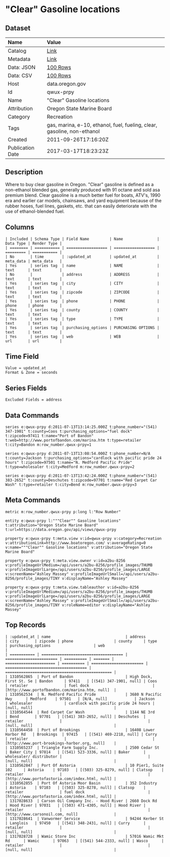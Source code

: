 # "Clear" Gasoline locations

## Dataset

| Name | Value |
| :--- | :---- |
| Catalog | [Link](https://catalog.data.gov/dataset/clear-gasoline-locations-c0249) |
| Metadata | [Link](https://data.oregon.gov/api/views/qwux-prpy) |
| Data: JSON | [100 Rows](https://data.oregon.gov/api/views/qwux-prpy/rows.json?max_rows=100) |
| Data: CSV | [100 Rows](https://data.oregon.gov/api/views/qwux-prpy/rows.csv?max_rows=100) |
| Host | data.oregon.gov |
| Id | qwux-prpy |
| Name | "Clear" Gasoline locations |
| Attribution | Oregon State Marine Board |
| Category | Recreation |
| Tags | gas, marina, e-10, ethanol, fuel, fueling, clear, gasoline, non-ethanol |
| Created | 2011-09-26T17:16:20Z |
| Publication Date | 2017-03-17T18:23:23Z |

## Description

Where to buy clear gasoline in Oregon.  "Clear" gasoline is defined as a non-ethanol blended gas, generally produced with 91 octane and sold asa  premium blend.  Clear gasoline is a much better fuel for boats, ATV's, 1990 era and earlier car models, chainsaws, and yard equipment because of the rubber hoses, fuel lines, gaskets, etc. that can easily deteriorate with the use of ethanol-blended fuel.

## Columns

```ls
| Included | Schema Type | Field Name         | Name               | Data Type | Render Type |
| ======== | =========== | ================== | ================== | ========= | =========== |
| No       | time        | :updated_at        | updated_at         | meta_data | meta_data   |
| Yes      | series tag  | name               | NAME               | text      | text        |
| No       |             | address            | ADDRESS            | text      | text        |
| Yes      | series tag  | city               | CITY               | text      | text        |
| Yes      | series tag  | zipcode            | ZIPCODE            | text      | text        |
| Yes      | series tag  | phone              | PHONE              | phone     | phone       |
| Yes      | series tag  | county             | COUNTY             | text      | text        |
| Yes      | series tag  | type               | TYPE               | text      | text        |
| Yes      | series tag  | purchasing_options | PURCHASING OPTIONS | text      | text        |
| Yes      | series tag  | web                | WEB                | url       | url         |
```

## Time Field

```ls
Value = updated_at
Format & Zone = seconds
```

## Series Fields

```ls
Excluded Fields = address
```

## Data Commands

```ls
series e:qwux-prpy d:2011-07-13T13:14:25.000Z t:phone_number="(541) 347-1901" t:county=Coos t:purchasing_options="fuel dock" t:zipcode=97411 t:name="Port of Bandon" t:web=http://www.portofbandon.com/marina.htm t:type=retailer t:city=Bandon m:row_number.qwux-prpy=1

series e:qwux-prpy d:2011-07-13T13:08:54.000Z t:phone_number=N/A t:county=Jackson t:purchasing_options="cardlock with pacific pride 24 hours" t:zipcode=97501 t:name="N. Medford Pacific Pride" t:type=wholesaler t:city=Medford m:row_number.qwux-prpy=2

series e:qwux-prpy d:2011-07-13T13:42:24.000Z t:phone_number="(541) 383-2652" t:county=Deschutes t:zipcode=97701 t:name="Red Carpet Car Wash" t:type=retailer t:city=Bend m:row_number.qwux-prpy=3
```

## Meta Commands

```ls
metric m:row_number.qwux-prpy p:long l:"Row Number"

entity e:qwux-prpy l:"""Clear"" Gasoline locations" t:attribution="Oregon State Marine Board" t:url=https://data.oregon.gov/api/views/qwux-prpy

property e:qwux-prpy t:meta.view v:id=qwux-prpy v:category=Recreation v:attributionLink=http://www.boatoregon.com/ v:averageRating=0 v:name="""Clear"" Gasoline locations" v:attribution="Oregon State Marine Board"

property e:qwux-prpy t:meta.view.owner v:id=a2bu-8256 v:profileImageUrlMedium=/api/users/a2bu-8256/profile_images/THUMB v:profileImageUrlLarge=/api/users/a2bu-8256/profile_images/LARGE v:screenName="Ashley Massey" v:profileImageUrlSmall=/api/users/a2bu-8256/profile_images/TINY v:displayName="Ashley Massey"

property e:qwux-prpy t:meta.view.tableauthor v:id=a2bu-8256 v:profileImageUrlMedium=/api/users/a2bu-8256/profile_images/THUMB v:profileImageUrlLarge=/api/users/a2bu-8256/profile_images/LARGE v:screenName="Ashley Massey" v:profileImageUrlSmall=/api/users/a2bu-8256/profile_images/TINY v:roleName=editor v:displayName="Ashley Massey"
```

## Top Records

```ls
| :updated_at | name                                 | address                 | city       | zipcode | phone                  | county     | type                    | purchasing_options                   | web                                             | 
| =========== | ==================================== | ======================= | ========== | ======= | ====================== | ========== | ======================= | ==================================== | =============================================== | 
| 1310562865  | Port of Bandon                       | High Dock, First St. Se | Bandon     | 97411   | [(541) 347-1901, null] | Coos       | retailer                | fuel dock                            | [http://www.portofbandon.com/marina.htm, null]  | 
| 1310562534  | N. Medford Pacific Pride             | 3680 N Pacific Hwy      | Medford    | 97501   | [N/A, null]            | Jackson    | wholesaler              | cardlock with pacific pride 24 hours | [null, null]                                    | 
| 1310564544  | Red Carpet Car Wash                  | 1144 NE 3rd             | Bend       | 97701   | [(541) 383-2652, null] | Deschutes  | retailer                |                                      | [null, null]                                    | 
| 1310564458  | Port of Brookings                    | 16408 Lower Harbor Rd   | Brookings  | 97415   | [(541) 469-2218, null] | Curry      | retailer                |                                      | [http://www.port-brookings-harbor.org, null]    | 
| 1310565237  | Triangle Farm Supply Inc.            | 2500 Cedar St           | Baker City | 97814   | [(541) 523-3336, null] | Baker      | wholesaler/ distributor |                                      | [null, null]                                    | 
| 1310562847  | Port Of Astoria                      | 10 Pier1, Suite 102     | Astoria    | 97103   | [(503) 325-8279, null] | Clatsop    | retailer                |                                      | [http://www.portofastoria.com/index.html, null] | 
| 1310562855  | Port Of Astoria Moor Basin           | 352 Industry            | Astoria    | 97103   | [(503) 325-8278, null] | Clatsop    | retailer                | fuel dock                            | [http://www.portofastoria.com/index.html, null] | 
| 1317028633  | Carson Oil Company Inc. - Hood River | 2660 Dock Rd            | Hood River | 97031   | [(503) 471-4305, null] | Hood River | retailer                |                                      | [http://www.carsonoil.com, null]                | 
| 1317028641  | Vanwormer Service                    | 94244 Kerber St         | Langlois   | 97450   | [(541) 348-2431, null] | Curry      | retailer                |                                      | [null, null]                                    | 
| 1317028728  | Wamic Store Inc                      | 57016 Wamic Mkt Rd      | Wamic      | 97063   | [(541) 544-2333, null] | Wasco      | retailer                |                                      | [null, null]                                    | 
```